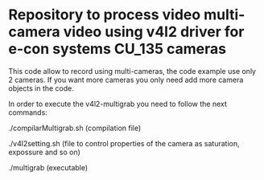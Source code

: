 # Repository to process video multi-camera video using v4l2 driver for e-con systems CU_135 cameras

This code allow to record using multi-cameras, the code example use only 2 cameras.
If you want more cameras you only need add more camera objects in the code.

In order to execute the v4l2-multigrab you need to follow the next commands:

 ./compilarMultigrab.sh (compilation file)

 ./v4l2setting.sh (file to control properties of the camera as saturation, expossure and so on)

 ./multigrab (executable)
